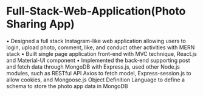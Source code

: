 # Full-Stack-Web-Application(Photo Sharing App)
• Designed a full stack Instagram-like web application allowing users to login, upload photo, comment, like, and
conduct other activities with MERN stack
• Built single page application front-end with MVC technique, React.js and Material-UI component
• Implemented the back-end supporting post and fetch data through MongoDB with Express.js, used other Node.js
modules, such as RESTful API Axios to fetch model, Express-session.js to allow cookies, and Mongoose.js Object
Definition Language to define a schema to store the photo app data in MongoDB
